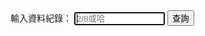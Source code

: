 <html>
<head>
<meta charset="UTF-8" />
<script type="text/javascript">
</script>
</head>
<body>
輸入資料紀錄：
<input type="text" id="name" placeholder="2/8或哈" size="15" autofocus/>
<input type="button" name="list" value="查詢" onclick="result();"> <!--  all.js -->


<font size="1"><span id="result"></span></font><br>
<script src="./all.js"></script>

</body>
</html>
